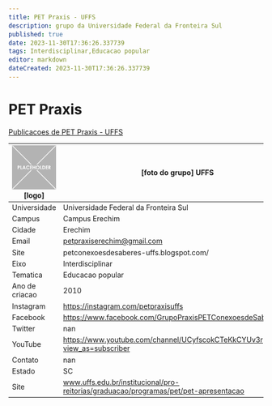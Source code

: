 ```yaml
---
title: PET Praxis - UFFS
description: grupo da Universidade Federal da Fronteira Sul
published: true
date: 2023-11-30T17:36:26.337739
tags: Interdisciplinar,Educacao popular
editor: markdown
dateCreated: 2023-11-30T17:36:26.337739
---
```


# PET Praxis

[Publicacoes de PET Praxis - UFFS](/atividade/280PETPraxisUFFS/feed.md)

| ![placeholder.png](/placeholder.png) [logo] | [foto do grupo] UFFS         |
| ------------------------------------------- | ------------------------------------------------- |
| Universidade                                | Universidade Federal da Fronteira Sul      |
| Campus                                      | Campus Erechim            |
| Cidade                                      | Erechim             |
| Email                                       | petpraxiserechim@gmail.com             |
| Site                                        | petconexoesdesaberes-uffs.blogspot.com/              |
| Eixo                                        | Interdisciplinar              |
| Tematica                                    | Educacao popular          |
| Ano de criacao                              | 2010        |
| Instagram                                   | https://instagram.com/petpraxisuffs         |
| Facebook                                    | https://www.facebook.com/GrupoPraxisPETConexoesdeSaberes          |
| Twitter                                     | nan           |
| YouTube                                     | https://www.youtube.com/channel/UCyfscokCTeKkCYUv3rpxmMA?view_as=subscriber           |
| Contato                                     | nan         |
| Estado                                      |  SC            |
| Site                                        | www.uffs.edu.br/institucional/pro-reitorias/graduacao/programas/pet/pet-apresentacao |

